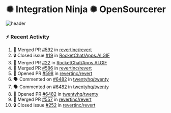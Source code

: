  
<h1 align="center">✺ Integration Ninja ✺ OpenSourcerer</h1>

![header](https://github.com/Nabhag8848/Nabhag8848/assets/65061890/3ecbdaa2-ea2a-4413-a40a-87945f5fb05a)

### :zap: Recent Activity

<!--START_SECTION:activity-->
1. 🎉 Merged PR [#592](https://github.com/revertinc/revert/pull/592) in [revertinc/revert](https://github.com/revertinc/revert)
2. 🔒 Closed issue [#19](https://github.com/RocketChat/Apps.AI.GIF/issues/19) in [RocketChat/Apps.AI.GIF](https://github.com/RocketChat/Apps.AI.GIF)
3. 🎉 Merged PR [#22](https://github.com/RocketChat/Apps.AI.GIF/pull/22) in [RocketChat/Apps.AI.GIF](https://github.com/RocketChat/Apps.AI.GIF)
4. 🎉 Merged PR [#586](https://github.com/revertinc/revert/pull/586) in [revertinc/revert](https://github.com/revertinc/revert)
5. 💪 Opened PR [#598](https://github.com/revertinc/revert/pull/598) in [revertinc/revert](https://github.com/revertinc/revert)
6. 🗣 Commented on [#6482](https://github.com/twentyhq/twenty/pull/6482#issuecomment-2261391144) in [twentyhq/twenty](https://github.com/twentyhq/twenty)
7. 🗣 Commented on [#6482](https://github.com/twentyhq/twenty/pull/6482#issuecomment-2261361472) in [twentyhq/twenty](https://github.com/twentyhq/twenty)
8. 💪 Opened PR [#6482](https://github.com/twentyhq/twenty/pull/6482) in [twentyhq/twenty](https://github.com/twentyhq/twenty)
9. 🎉 Merged PR [#557](https://github.com/revertinc/revert/pull/557) in [revertinc/revert](https://github.com/revertinc/revert)
10. 🔒 Closed issue [#252](https://github.com/revertinc/revert/issues/252) in [revertinc/revert](https://github.com/revertinc/revert)
<!--END_SECTION:activity-->

  




